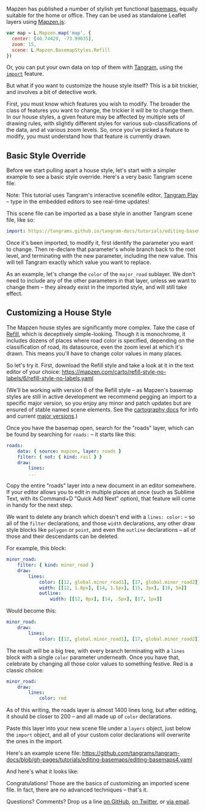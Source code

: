 <link rel='stylesheet' href='https://tangrams.github.io/tangram-docs/css/tutorial-embeds.css'>

Mapzen has published a number of stylish yet functional [basemaps](https://mapzen.com/products/maps/), equally suitable for the home or office. They can be used as standalone Leaflet layers using [Mapzen.js](https://mapzen.com/documentation/mapzen-js/):

```javascript
var map = L.Mapzen.map('map', {
  center: [40.74429, -73.99035],
  zoom: 15,
  scene: L.Mapzen.BasemapStyles.Refill
})
```

Or, you can put your own data on top of them with [Tangram](https://mapzen.com/products/tangram/), using the [`import`](https://mapzen.com/documentation/tangram/import/) feature.

<div class="play-embed" source="https://precog.mapzen.com/tangrams/tangram-play/master/embed/?go=👌&scene=https://tangrams.github.io/tangram-docs/tutorials/editing-basemaps/editing-basemaps1.yaml&lines=1#5/38.720/-79.717"></div>

But what if you want to customize the house style itself? This is a bit trickier, and involves a bit of detective work.

First, you must know which features you wish to modify. The broader the class of features you want to change, the trickier it will be to change them. In our house styles, a given feature may be affected by multiple sets of drawing rules, with slightly different styles for various sub-classifications of the data, and at various zoom levels. So, once you've picked a feature to modify, you must understand how that feature is currently drawn.

## Basic Style Override

Before we start pulling apart a house style, let's start with a simpler example to see a basic style override. Here's a very basic Tangram scene file:

<div class="alert alert-info" role="alert">Note: This tutorial uses Tangram's interactive scenefile editor, <a href="https://mapzen.com/tangram/play/">Tangram Play</a> – type in the embedded editors to see real-time updates!</div>

<div class="play-embed" source="https://precog.mapzen.com/tangrams/tangram-play/master/embed/?go=👌&scene=https://tangrams.github.io/tangram-docs/tutorials/editing-basemaps/simple-basemap.yaml#11.8002/41.3381/69.2698"></div>

This scene file can be imported as a base style in another Tangram scene file, like so:

```yaml
import: https://tangrams.github.io/tangram-docs/tutorials/editing-basemaps/simple-basemap.yaml
```

Once it's been imported, to modify it, first identify the parameter you want to change. Then re-declare that parameter's whole branch back to the root level, and terminating with the new parameter, including the new value. This will tell Tangram exactly which value you want to replace.

As an example, let's change the `color` of the `major_road` sublayer. We don't need to include any of the other parameters in that layer, unless we want to change them – they already exist in the imported style, and will still take effect.

<div class="play-embed" source="https://precog.mapzen.com/tangrams/tangram-play/master/embed/?go=👌&scene=https://tangrams.github.io/tangram-docs/tutorials/editing-basemaps/editing-basemaps3.yaml#11.8002/41.3381/69.2698"></div>

## Customizing a House Style

The Mapzen house styles are significantly more complex. Take the case of [Refill](https://github.com/tangrams/refill-style), which is deceptively simple-looking. Though it is monochrome, it includes dozens of places where road color is specified, depending on the classification of road, its datasource, even the zoom level at which it's drawn. This means you'll have to change color values in many places.

So let's try it. First, download the Refill style and take a look at it in the text editor of your choice: https://mapzen.com/carto/refill-style-no-labels/6/refill-style-no-labels.yaml

(We'll be working with version 6 of the Refill style – as Mapzen's basemap styles are still in active development we recommend pegging an import to a specific major version, so you enjoy any minor and patch updates but are ensured of stable named scene elements. See the [cartography docs](https://mapzen.com/documentation/cartography/versioning/) for info and current [major versions](https://mapzen.com/documentation/cartography/styles/).)

Once you have the basemap open, search for the "roads" layer, which can be found by searching for `roads:` – it starts like this:

```yaml
roads:
    data: { source: mapzen, layer: roads }
    filter: { not: { kind: rail } }
    draw:
        lines:
        ...
```

Copy the entire "roads" layer into a new document in an editor somewhere. If your editor allows you to edit in multiple places at once (such as Sublime Text, with its Command+D "Quick Add Next" option), that feature will come in handy for the next step.

We want to delete any branch which doesn't end with a `lines: color:` – so all of the `filter` declarations, and those `width` declarations, any other draw style blocks like `polygon` or `point`, and even the `outline` declarations – all of those and their descendants can be deleted.

For example, this block:

```yaml
minor_road:
    filter: { kind: minor_road }
    draw:
        lines:
            color: [[12, global.minor_road1], [17, global.minor_road2]]
            width: [[12, 1.0px], [14, 1.5px], [15, 3px], [16, 5m]]
            outline:
                width: [[12, 0px], [14, .5px], [17, 1px]]
```

Would become this:

```yaml
minor_road:
    draw:
        lines:
            color: [[12, global.minor_road1], [17, global.minor_road2]]
```

The result will be a big tree, with every branch terminating with a `lines` block with a single `color` parameter underneath. Once you have that, celebrate by changing all those color values to something festive. Red is a classic choice:

```yaml
minor_road:
    draw:
        lines:
            color: red
```

As of this writing, the roads layer is almost 1400 lines long, but after editing, it should be closer to 200 – and all made up of `color` declarations.

Paste this layer into your new scene file under a `layers` object, just below the `import` object, and all of your custom color declarations will overwrite the ones in the import.

Here's an example scene file: https://github.com/tangrams/tangram-docs/blob/gh-pages/tutorials/editing-basemaps/editing-basemaps4.yaml

And here's what it looks like:

<div class="play-embed" source="https://precog.mapzen.com/tangrams/tangram-play/master/embed/?go=👌&scene=https://tangrams.github.io/tangram-docs/tutorials/editing-basemaps/editing-basemaps4.yaml#11.8002/41.3381/69.2698"></div>

Congratulations! Those are the basics of customizing an imported scene file. In fact, there are no advanced techniques – that's it.

Questions? Comments? Drop us a line [on GitHub](http://github.com/tangrams/tangram/issues), [on Twitter](http://twitter.com/tangramjs), or [via email](mailto:tangram@mapzen.com).

<script src='https://tangrams.github.io/tangram-docs/src/tutorial-embeds.js'></script>
